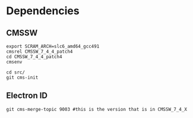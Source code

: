 Dependencies
============

## CMSSW

    export SCRAM_ARCH=slc6_amd64_gcc491
    cmsrel CMSSW_7_4_4_patch4
    cd CMSSW_7_4_4_patch4
    cmsenv

    cd src/
    git cms-init

## Electron ID

    git cms-merge-topic 9003 #this is the version that is in CMSSW_7_4_X

